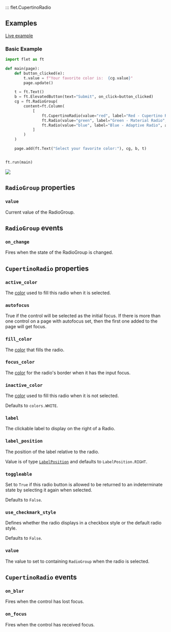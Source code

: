 ::: flet.CupertinoRadio

## Examples

[Live example](https://flet-controls-gallery.fly.dev/input/cupertinoradio)

### Basic Example



```python
import flet as ft

def main(page):
    def button_clicked(e):
        t.value = f"Your favorite color is:  {cg.value}"
        page.update()

    t = ft.Text()
    b = ft.ElevatedButton(text="Submit", on_click=button_clicked)
    cg = ft.RadioGroup(
        content=ft.Column(
            [
                ft.CupertinoRadio(value="red", label="Red - Cupertino Radio", active_color=ft.Colors.RED, inactive_color=ft.Colors.RED),
                ft.Radio(value="green", label="Green - Material Radio", fill_color=ft.Colors.GREEN),
                ft.Radio(value="blue", label="Blue - Adaptive Radio", adaptive=True, active_color=ft.Colors.BLUE),
            ]
        )
    )

    page.add(ft.Text("Select your favorite color:"), cg, b, t)


ft.run(main)
```


<img src="/img/docs/controls/cupertinoradio/cupertino-radio-basic.png" className="screenshot-30"/>

## `RadioGroup` properties

### `value`

Current value of the RadioGroup.

## `RadioGroup` events

### `on_change`

Fires when the state of the RadioGroup is changed.

## `CupertinoRadio` properties

### `active_color`

The [color](/docs/reference/colors) used to fill this radio when it is selected.

### `autofocus`

True if the control will be selected as the initial focus. If there is more than one control on a page with autofocus set, then the first one added to the page will get focus.

### `fill_color`

The [color](/docs/reference/colors) that fills the radio.

### `focus_color`

The [color](/docs/reference/colors) for the radio's border when it has the input focus.

### `inactive_color`

The [color](/docs/reference/colors) used to fill this radio when it is not selected.

Defaults to `colors.WHITE`.

### `label`

The clickable label to display on the right of a Radio.

### `label_position`

The position of the label relative to the radio.

Value is of type [`LabelPosition`](/docs/reference/types/labelposition) and defaults to `LabelPosition.RIGHT`.

### `toggleable`

Set to `True` if this radio button is allowed to be returned to an indeterminate state by selecting it again when
selected.

Defaults to `False`.

### `use_checkmark_style`

Defines whether the radio displays in a checkbox style or the default radio style.

Defaults to `False`.

### `value`

The value to set to containing `RadioGroup` when the radio is selected.

## `CupertinoRadio` events

### `on_blur`

Fires when the control has lost focus.

### `on_focus`

Fires when the control has received focus.